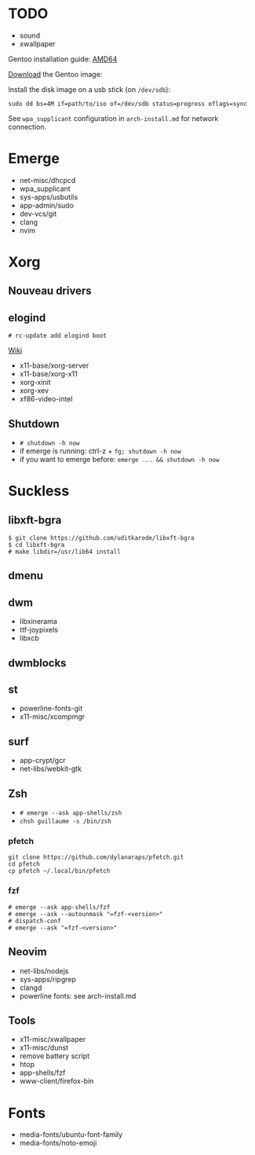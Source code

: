 # TODO

* sound
* xwallpaper

Gentoo installation guide:
[AMD64](https://wiki.gentoo.org/wiki/Handbook:AMD64)

[Download](https://www.gentoo.org/downloads/) the Gentoo image: 

Install the disk image on a usb stick (on `/dev/sdb`):

```
sudo dd bs=4M if=path/to/iso of=/dev/sdb status=progress oflags=sync
```

See `wpa_supplicant` configuration in `arch-install.md` for network connection.

# Emerge

* net-misc/dhcpcd
* wpa_supplicant
* sys-apps/usbutils
* app-admin/sudo
* dev-vcs/git
* clang
* nvim

# Xorg

## Nouveau drivers

## elogind

`# rc-update add elogind boot`

[Wiki](https://wiki.gentoo.org/wiki/Xorg)

* x11-base/xorg-server
* x11-base/xorg-x11
* xorg-xinit
* xorg-xev
* xf86-video-intel

## Shutdown

* `# shutdown -h now`
* if emerge is running: ctrl-z + `fg; shutdown -h now`
* if you want to emerge before: `emerge ... && shutdown -h now`

# Suckless

## libxft-bgra

```
$ git clone https://github.com/uditkarode/libxft-bgra
$ cd libxft-bgra
# make libdir=/usr/lib64 install
```

## dmenu

## dwm

* libxinerama
* ttf-joypixels
* libxcb

## dwmblocks

## st

* powerline-fonts-git
* x11-misc/xcompmgr

## surf

* app-crypt/gcr
* net-libs/webkit-gtk

## Zsh

* `# emerge --ask app-shells/zsh`
* `chsh guillaume -s /bin/zsh`

### pfetch

```
git clone https://github.com/dylanaraps/pfetch.git
cd pfetch
cp pfetch ~/.local/bin/pfetch
```

### fzf

```
# emerge --ask app-shells/fzf
# emerge --ask --autounmask "=fzf-<version>"
# dispatch-conf
# emerge --ask "=fzf-<version>"
```

## Neovim

* net-libs/nodejs
* sys-apps/ripgrep
* clangd
* powerline fonts: see arch-install.md

## Tools

* x11-misc/xwallpaper
* x11-misc/dunst
* remove battery script
* htop
* app-shells/fzf
* www-client/firefox-bin

# Fonts

* media-fonts/ubuntu-font-family
* media-fonts/noto-emoji
